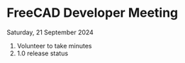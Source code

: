 # FreeCAD Developer Meeting

Saturday, 21 September 2024

1. Volunteer to take minutes
1. 1.0 release status
